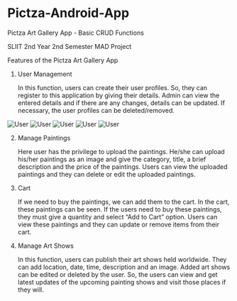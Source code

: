# Pictza-Android-App
Pictza Art Gallery App - Basic CRUD Functions

SLIIT 2nd Year 2nd Semester MAD Project

Features of the Pictza Art Gallery App

1. User Management
    
    In this function, users can create their user profiles. So, they can register to this application by giving their details. Admin can view the entered details and if there are any changes, details can be updated. If necessary, the user profiles can be deleted/removed.

![User](https://github.com/ulidu/Pictza-Android-App/blob/master/Screenshots/1.png)
![User](https://github.com/ulidu/Pictza-Android-App/blob/master/Screenshots/1.png)
![User](https://github.com/ulidu/Pictza-Android-App/blob/master/Screenshots/1.png)
![User](https://github.com/ulidu/Pictza-Android-App/blob/master/Screenshots/1.png)
![User](https://github.com/ulidu/Pictza-Android-App/blob/master/Screenshots/1.png)

2. Manage Paintings
    
    Here user has the privilege to upload the paintings. He/she can upload his/her paintings as an image and give the category, title, a brief description and the price of the paintings. Users can view the uploaded paintings and they can delete or edit the uploaded paintings.

3. Cart
	
    If we need to buy the paintings, we can add them to the cart. In the cart, these paintings can be seen. If the users need to buy these paintings, they must give a quantity and select “Add to Cart” option. Users can view these paintings and they can update or remove items from their cart.

4. Manage Art Shows 

    In this function, users can publish their art shows held worldwide. They can add location, date, time, description and an image. Added art shows can be edited or deleted by the user. So, the users can view and get latest updates of the upcoming painting shows and visit those places if they will.
